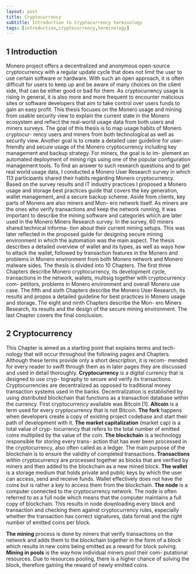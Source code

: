```yaml
---
layout: post
title: Cryptocurrency
subtitle: Introduction to Cryptocurrency terminology 
tags: [introduction,cryptocurrency,terminology]
---
```



## 1 Introduction

Monero project offers a decentralized and anonymous open-source
cryptocurrency with a regular update cycle that does not limit the user
to use certain software or hardware. With such an open approach, it
is often difficult for users to keep up and be aware of many choices on
the client side, that can be either good or bad for them.
As cryptocurrency usage is rising in general, it is also more and
more frequent to encounter malicious sites or software developers
that aim to take control over users funds to gain an easy profit. This
thesis focuses on the Monero usage and mining from usable security
view to explain the current state in the Monero ecosystem and reflect
the real-world usage data from both users and miners surveys.
The goal of this thesis is to map usage habits of Monero cryptocur-
rency users and miners from both technological as well as security
view. Another goal is to create a detailed user guideline for user-
friendly and secure usage of the Monero cryptocurrency including
key management and backup strategy. For miners, the goal is to im-
plement an automated deployment of mining rigs using one of the
popular configuration management tools.
To find an answer to such research questions and to get real world
usage data, I conducted a Monero User Research survey in which
113 participants shared their habits regarding Monero cryptocurrency.
Based on the survey results and IT industry practices I proposed a
Monero usage and storage best practices guide that covers the key
generation, wallet management, and a secure backup scheme.
Aside from clients, key parts of Monero are also miners and Mon-
ero network itself. As miners are the ones who verify transactions and
keep the network running, it was important to describe the mining
software and categories which are later used in the Monero Miners
Research survey. In the survey, 60 miners shared technical informa-
tion about their current mining setups. This was later reflected in the
proposed guide for designing secure mining environment in which
the automation was the main aspect.
The thesis describes a detailed overview of wallet and its types,
as well as ways how to attack the wallet, followed by transaction
features in the Monero and problems in Monero environment from
both Monero network and Monero malware sides.
The thesis is divided into 10 Chapters. The first three Chapters
describe Monero cryptocurrency, its development cycle, transactions
in the network, wallets, multisig together with cryptocurrency com-
petitors, problems in Monero environment and overall Monero use
case. The fifth and sixth Chapters describe the Monero User Research,
its results and propos a detailed guideline for best practices in Monero
usage and storage. The eight and ninth Chapters describe the Mon-
ero Miners Research, its results and the design of the secure mining
environment. The last Chapter covers the final conclusion.


## 2 Cryptocurrency

This Chapter is aimed as a starting point that explains terms and tech-
nology that will occur throughout the following pages and Chapters.
Although these terms provide only a short description, it is recom-
mended for every reader to swift through them as in later pages they
are discussed and used in detail thoroughly.
**Cryptocurrency** is a digital currency that is designed to use cryp-
tography to secure and verify its transactions. Cryptocurrencies are
decentralized as opposed to traditional money transaction systems
used in the banks. Decentralization is established by using distributed
blockchain that functions as a transaction database within the currency.
First cryptocurrency available was Bitcoin [1].
**Altcoin** is a term used for every cryptocurrency that is not Bitcoin.
**The fork** happens when developers create a copy of existing project
codebase and start their path of development with it.
**The market capitalization** (market cap) is a total value of cryp-
tocurrency that refers to the total number of emitted coins multiplied
by the value of the coin.
**The blockchain** is a technology responsible for storing every trans-
action that has ever been processed in the cryptocurrency, also often
called as a ledger. The main purpose of the blockchain is to ensure the
validity of completed transactions.
**Transactions** within cryptocurrency are processed together as
blocks that are verified by miners and then added to the blockchain
as a new mined block.
**The wallet** is a storage medium that holds private and public keys
by which the user can access, send and receive funds. Wallet effectively
does not have the coins but is rather a key to access them from the
blockchain.
**The node** is a computer connected to the cryptocurrency network.
The node is often referred to as a full node which means that the
computer maintains a full copy of blockchain. This results in node
downloading every block and transaction and checking them against
cryptocurrency rules, especially whether the transaction has correct
signatures, data format and the right number of emitted coins per
block.

**The mining** process is done by miners that verify transactions on
the network and adds them to the blockchain together in the form of
a block which results in new coins being emitted as a reward for block
solving.
**Mining in pools** is the way how individual miners pool their com-
putational resources. Due to resources pooling, there is a higher chance
of solving the block, therefore gaining the reward of newly emitted
coins.
